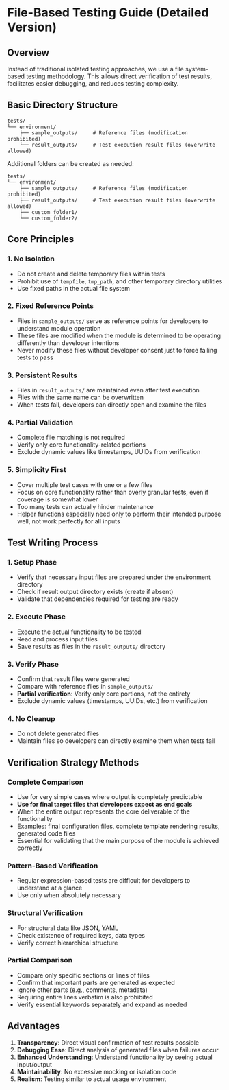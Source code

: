 # File-Based Testing Guide (Detailed Version)

## Overview

Instead of traditional isolated testing approaches, we use a file system-based testing methodology. This allows direct verification of test results, facilitates easier debugging, and reduces testing complexity.

## Basic Directory Structure

```
tests/
└── environment/
    ├── sample_outputs/     # Reference files (modification prohibited)
    └── result_outputs/     # Test execution result files (overwrite allowed)
```

Additional folders can be created as needed:
```
tests/
└── environment/
    ├── sample_outputs/     # Reference files (modification prohibited)
    ├── result_outputs/     # Test execution result files (overwrite allowed)
    ├── custom_folder1/
    └── custom_folder2/
```

## Core Principles

### 1. No Isolation
- Do not create and delete temporary files within tests
- Prohibit use of `tempfile`, `tmp_path`, and other temporary directory utilities
- Use fixed paths in the actual file system

### 2. Fixed Reference Points
- Files in `sample_outputs/` serve as reference points for developers to understand module operation
- These files are modified when the module is determined to be operating differently than developer intentions
- Never modify these files without developer consent just to force failing tests to pass

### 3. Persistent Results
- Files in `result_outputs/` are maintained even after test execution
- Files with the same name can be overwritten
- When tests fail, developers can directly open and examine the files

### 4. Partial Validation
- Complete file matching is not required
- Verify only core functionality-related portions
- Exclude dynamic values like timestamps, UUIDs from verification

### 5. Simplicity First
- Cover multiple test cases with one or a few files
- Focus on core functionality rather than overly granular tests, even if coverage is somewhat lower
- Too many tests can actually hinder maintenance
- Helper functions especially need only to perform their intended purpose well, not work perfectly for all inputs

## Test Writing Process

### 1. Setup Phase
- Verify that necessary input files are prepared under the environment directory
- Check if result output directory exists (create if absent)
- Validate that dependencies required for testing are ready

### 2. Execute Phase
- Execute the actual functionality to be tested
- Read and process input files
- Save results as files in the `result_outputs/` directory

### 3. Verify Phase
- Confirm that result files were generated
- Compare with reference files in `sample_outputs/`
- **Partial verification**: Verify only core portions, not the entirety
- Exclude dynamic values (timestamps, UUIDs, etc.) from verification

### 4. No Cleanup
- Do not delete generated files
- Maintain files so developers can directly examine them when tests fail

## Verification Strategy Methods

### Complete Comparison
- Use for very simple cases where output is completely predictable
- **Use for final target files that developers expect as end goals**
- When the entire output represents the core deliverable of the functionality
- Examples: final configuration files, complete template rendering results, generated code files
- Essential for validating that the main purpose of the module is achieved correctly

### Pattern-Based Verification
- Regular expression-based tests are difficult for developers to understand at a glance
- Use only when absolutely necessary

### Structural Verification
- For structural data like JSON, YAML
- Check existence of required keys, data types
- Verify correct hierarchical structure

### Partial Comparison
- Compare only specific sections or lines of files
- Confirm that important parts are generated as expected
- Ignore other parts (e.g., comments, metadata)
- Requiring entire lines verbatim is also prohibited
- Verify essential keywords separately and expand as needed

## Advantages

1. **Transparency**: Direct visual confirmation of test results possible
2. **Debugging Ease**: Direct analysis of generated files when failures occur
3. **Enhanced Understanding**: Understand functionality by seeing actual input/output
4. **Maintainability**: No excessive mocking or isolation code
5. **Realism**: Testing similar to actual usage environment